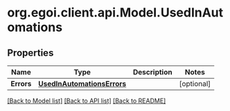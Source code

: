 # org.egoi.client.api.Model.UsedInAutomations
## Properties

Name | Type | Description | Notes
------------ | ------------- | ------------- | -------------
**Errors** | [**UsedInAutomationsErrors**](UsedInAutomationsErrors.md) |  | [optional] 

[[Back to Model list]](../README.md#documentation-for-models) [[Back to API list]](../README.md#documentation-for-api-endpoints) [[Back to README]](../README.md)

